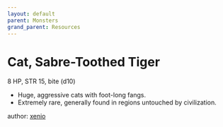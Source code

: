 ```yaml
---
layout: default
parent: Monsters
grand_parent: Resources
---
```

# Cat, Sabre-Toothed Tiger
8 HP, STR 15, bite (d10)  
- Huge, aggressive cats with foot-long fangs.  
- Extremely rare, generally found in regions untouched by civilization.  

author: [xenio](https://xenioinabottle.blogspot.com)

